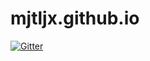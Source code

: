 # mjtljx.github.io

[![Gitter](https://badges.gitter.im/Join%20Chat.svg)](https://gitter.im/mjtljx/mjtljx.github.io?utm_source=badge&utm_medium=badge&utm_campaign=pr-badge&utm_content=badge)